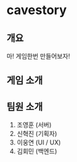 # cavestory
## 개요
마! 게임한번 만들어보자!

## 게임 소개

## 팀원 소개
1. 조영훈 (서버)
2. 신혁진 (기획자)
3. 이웅연 (UI / UX)
4. 김회민 (백엔드)
